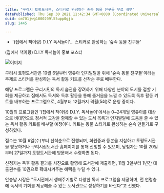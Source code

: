 ```yaml
---
title: "구리시 토평도서관, 스티커로 완성하는 숲속 동물 친구들 무료 배부"
datePublished: Thu Sep 30 2021 11:42:34 GMT+0000 (Coordinated Universal Time)
cuid: cm701jwg1000209l55upp0gja
slug: 2445

---
```



- '(집에서 책이랑) D.I.Y 독서놀이'... 스티커로 완성하는 '숲속 동물 친구들'

(집에서 책이랑) D.I.Y 독서놀이 홍보 포스터

![이미지](https://cdn.hashnode.com/res/hashnode/image/upload/v1739251692931/8dd0e256-1f43-45a6-aeac-874976dcec95.jpeg)

구리시 토평도서관은 10월 6일부터 영유아 인지발달을 위해 '숲속 동물 친구들'이라는 주제로 스티커를 완성하는 독서 활동 키트를 선착순 무료 배부한다.

해당 프로그램은 구리시민의 독서 습관을 장려하기 위해 다양한 분야의 도서를 접할 기회를 제공하고 집에서도 독서와 독후 활동을 통해 즐거움을 느낄 수 있도록 독후 활동 키트를 배부하는 프로그램으로, 4월부터 12월까지 격월(5회)로 운영 중이다.

10월의 프로그램인 '(집에서 책이랑) D.I.Y. 독서놀이'에서는 0~24개월 영유아를 대상으로 비대면으로 정서적 교감을 함께할 수 있는 도서 목록과 인지발달에 도움을 줄 수 있는 독서 활동 키트를 배부할 예정이다. 키트는 동물 스티커로 완성하는 숲속 만들기로 구성하였다.

접수는 10월 6일(수)부터 선착순으로 진행되며, 회원증과 등본을 지참하고 토평도서관을 방문하거나 구리시립도서관 홈페이지를 통해 신청할 수 있으며, 당첨자는 10월 20일부터 27일까지 토평도서관에 방문해서 수령하면 된다.

신청자는 독후 활동 결과를 사진으로 촬영해 도서관에 제출하면, 11월 3일부터 1년간 대출권수를 10권으로 확대시켜주는 혜택을 누릴 수 있다.

안승남 시장은 "도서관에서 생애주기별로 다양한 독서 프로그램을 제공하며, 전 연령층에 독서의 기회를 제공해줄 수 있는 도서관으로 성장하기를 바란다"고 전했다.